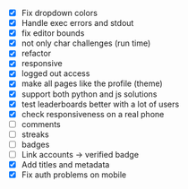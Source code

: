 - [x] Fix dropdown colors
- [x] Handle exec errors and stdout
- [x] fix editor bounds
- [x] not only char challenges (run time)
- [x] refactor
- [x] responsive
- [x] logged out access
- [x] make all pages like the profile (theme)
- [x] support both python and js solutions
- [x] test leaderboards better with a lot of users
- [x] check responsiveness on a real phone
- [ ] comments
- [ ] streaks
- [ ] badges
- [ ] Link accounts -> verified badge
- [x] Add titles and metadata
- [x] Fix auth problems on mobile